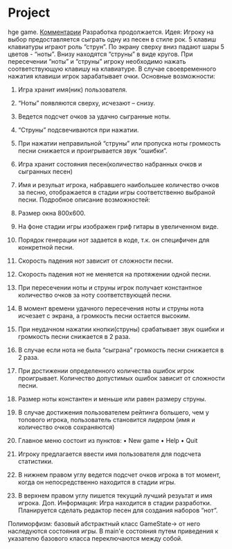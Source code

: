 Project
=======
hge game.
<a href="https://github.com/syrotynin/Project/issues/1">Комментарии</a>
Разработка продолжается.
Идея:
Игроку на выбор предоставляется сыграть одну из песен в стиле рок. 5 клавиш клавиатуры играют роль “струн”. По экрану сверху вниз падают шары 5 цветов - “ноты”. Внизу находятся “струны” в виде кругов. При пересечении “ноты” и “струны” игроку необходимо нажать соответствующую клавишу на клавиатуре. В случае своевременного нажатия клавиши игрок зарабатывает очки. 
Основные возможности:

1.	Игра хранит имя(ник) пользователя.
2.	“Ноты” появляются сверху, исчезают – снизу.
3.	Ведется подсчет очков за удачно сыгранные ноты.
4.	“Струны” подсвечиваются при нажатии. 
5.	При нажатии неправильной “струны” или пропуска ноты громкость песни снижается и проигрывается звук “ошибки”.
6.	Игра хранит состояния песен(количество набранных очков и сыгранных песен)
7.	Имя и резульат игрока, набравшего наибольшее количество очков за песню, отображается в стадии игры соответственно выбраной песни.
Подробное описание возможностей:
1.	Размер окна 800x600.
2.	На фоне стадии игры изображен гриф гитары в увеличенном виде.
3.	Порядок генерации нот задается в коде, т.к. он специфичен для конкретной песни.
4.	Скорость падения нот зависит от сложности песни.
5.	Скорость падения нот не меняется на протяжении одной песни.
6.	При пересечении ноты и струны игрок получает константное количество очков за ноту соответствующей песни.
7.	В момент времени удачного пересечения ноты и струны нота исчезает с экрана, а громкость песни остается высоким.
8.	При неудачном нажатии кнопки(струны) срабатывает звук ошибки и громкость песни снижается в 2 раза.
9.	В случае если нота не была “сыграна” громкость песни снижается в 2 раза.
10.	При достижении определенного количества ошибок игрок проигрывает. Количество допустимых ошибок зависит от сложности песни.
11.	Размер ноты константен и меньше или равен размеру струны.
12.	В случае достижения пользователем рейтинга большего, чем у топового игрока, пользователь становится лидером (имя и количество очков сохраняются)

14.	Главное меню состоит из пунктов:
•	New game
•	Help
•	Quit

15.	Игроку предлагается ввести имя пользователя для подсчета статистики.
16.	В нижнем правом углу ведется подсчет очков игрока в тот момент, когда он непосредственно находится в стадии игры.
17.	В верхнем правом углу пишется текущий лучший резуьтат и имя игрока.
Доп. Информация:
Игра находится в стадии разработки. Планируется сделать редактор песен для создания наборов “нот”.

Полиморфизм: базовый абстрактный класс GameState-> от него наследуются состояния игры. В main'е состояния путем приведения к указателю базового класса переключаются между собой.
